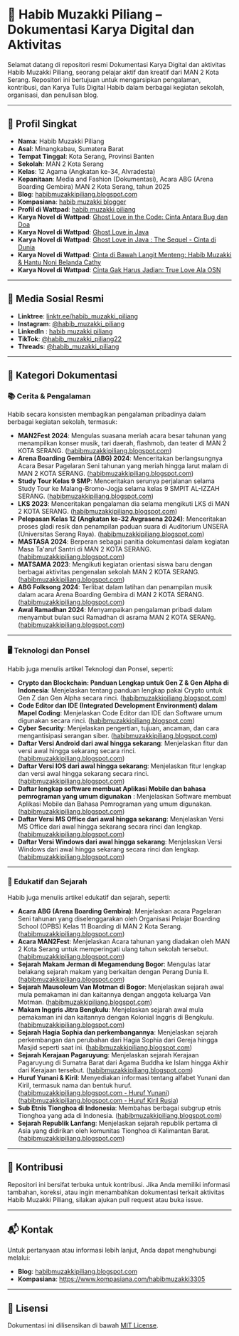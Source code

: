 # **📘 Habib Muzakki Piliang – Dokumentasi Karya Digital dan Aktivitas**

Selamat datang di repositori resmi Dokumentasi Karya Digital dan aktivitas Habib Muzakki Piliang, seorang pelajar aktif dan kreatif dari MAN 2 Kota Serang. Repositori ini bertujuan untuk mengarsipkan pengalaman, kontribusi, dan Karya Tulis Digital Habib dalam berbagai kegiatan sekolah, organisasi, dan penulisan blog.

---

## **👤 Profil Singkat**

- **Nama**: Habib Muzakki Piliang
- **Asal**: Minangkabau, Sumatera Barat
- **Tempat Tinggal**: Kota Serang, Provinsi Banten
- **Sekolah**: MAN 2 Kota Serang
- **Kelas**: 12 Agama (Angkatan ke-34, Alvradesta)
- **Kepanitaan**: Media and Fashion (Dokumentasi), Acara ABG (Arena Boarding Gembira) MAN 2 Kota Serang, tahun 2025
- **Blog**: [habibmuzakkipiliang.blogspot.com](https://habibmuzakkipiliang.blogspot.com/)
- **Kompasiana**: [habib muzakki blogger](https://www.kompasiana.com/habibmuzakki3305)
- **Profil di Wattpad**: [habib muzakki piliang](https://www.wattpad.com/user/habib_muzakki)
- **Karya Novel di Wattpad**: [Ghost Love in the Code: Cinta Antara Bug dan Doa](https://www.wattpad.com/story/395495837-ghost-love-in-the-code-cinta-antara-bug-dan-doa?utm_source=android&utm_medium=link&utm_content=story_info&wp_page=story_details_button&wp_uname=habib_muzakki)
- **Karya Novel di Wattpad**: [Ghost Love in Java](https://www.wattpad.com/story/395648296-ghost-love-in-java?utm_source=android&utm_medium=link&utm_content=story_info&wp_page=story_details_button&wp_uname=habib_muzakki)
- **Karya Novel di Wattpad**: [Ghost Love in Java : The Sequel - Cinta di Dunia](https://www.wattpad.com/story/395760661-ghost-love-in-java-the-sequel-cinta-di-dunia)
- **Karya Novel di Wattpad**: [Cinta di Bawah Langit Menteng: Habib Muzakki & Hantu Noni Belanda Cathy](https://www.wattpad.com/story/395895687-cinta-di-bawah-langit-menteng-habib-muzakki-hantu)
- **Karya Novel di Wattpad**: [Cinta Gak Harus Jadian: True Love Ala OSN](https://www.wattpad.com/story/397162907-cinta-gak-harus-jadian-true-love-ala-osn)


---

## **🔗 Media Sosial Resmi**

- **Linktree**: [linktr.ee/habib_muzakki_piliang](https://linktr.ee/habib_muzakki_piliang)
- **Instagram**: [@habib_muzakki_piliang](https://www.instagram.com/habib_muzakki_piliang)
- **LinkedIn** : [habib muzakki piliang](https://www.linkedin.com/in/habib-muzakki-piliang-15978b315?utm_source=share&utm_campaign=share_via&utm_content=profile&utm_medium=android_app)
- **TikTok**: [@habib_muzakki_piliang22](https://www.tiktok.com/@habib_muzakki_piliang22)
- **Threads**: [@habib_muzakki_piliang](https://www.threads.net/@habib_muzakki_piliang)

---

## **📝 Kategori Dokumentasi**

### **📚 Cerita & Pengalaman**

Habib secara konsisten membagikan pengalaman pribadinya dalam berbagai kegiatan sekolah, termasuk:

- **MAN2Fest 2024**: Mengulas suasana meriah acara besar tahunan yang menampilkan konser musik, tari daerah, flashmob, dan teater di MAN 2 KOTA SERANG. ([habibmuzakkipiliang.blogspot.com](https://habibmuzakkipiliang.blogspot.com/2024/05/cerita-pengalaman-saya-selama-man2fest.html))
- **Arena Boarding Gembira (ABG) 2024**: Menceritakan berlangsungnya Acara Besar Pagelaran Seni tahunan yang meriah hingga larut malam di MAN 2 KOTA SERANG.
([habibmuzakkipiliang.blogspot.com](https://habibmuzakkipiliang.blogspot.com/2024/05/cerita-pengalaman-saya-selama-acara.html?m=1))
- **Study Tour Kelas 9 SMP**: Menceritakan serunya perjalanan selama Study Tour ke Malang-Bromo-Jogja selama kelas 9 SMPIT AL-IZZAH SERANG. 
([habibmuzakkipiliang.blogspot.com](https://habibmuzakkipiliang.blogspot.com/2024/05/pada-rabu-8-februari-2023.html))
- **LKS 2023**: Menceritakan pengalaman dia selama mengikuti LKS di MAN 2 KOTA SERANG. 
([habibmuzakkipiliang.blogspot.com](https://habibmuzakkipiliang.blogspot.com/2024/05/pada-jumat-8-september-2023.html))
- **Pelepasan Kelas 12 (Angkatan ke-32 Avgrasena 2024)**: Menceritakan proses gladi resik dan penampilan paduan suara di Auditorium UNSERA (Universitas Serang Raya). ([habibmuzakkipiliang.blogspot.com](https://habibmuzakkipiliang.blogspot.com/2024/06/cerita-pengalaman-saya-selama-gladi-dan.html))
- **MASTASA 2024**: Berperan sebagai panitia dokumentasi dalam kegiatan Masa Ta'aruf Santri di MAN 2 KOTA SERANG. ([habibmuzakkipiliang.blogspot.com](https://habibmuzakkipiliang.blogspot.com/2024/07/cerita-pengalaman-saya-selama-menjadi.html))
- **MATSAMA 2023**: Mengikuti kegiatan orientasi siswa baru dengan berbagai aktivitas pengenalan sekolah MAN 2 KOTA SERANG. ([habibmuzakkipiliang.blogspot.com](https://habibmuzakkipiliang.blogspot.com/2024/07/cerita-pengalaman-saya-selama-matsama.html))
- **ABG Folksong 2024**: Terlibat dalam latihan dan penampilan musik dalam acara Arena Boarding Gembira di MAN 2 KOTA SERANG. ([habibmuzakkipiliang.blogspot.com](https://habibmuzakkipiliang.blogspot.com/2024/05/cerita-pengalaman-selama-gladi-bersih.html))
- **Awal Ramadhan 2024**: Menyampaikan pengalaman pribadi dalam menyambut bulan suci Ramadhan di asrama MAN 2 KOTA SERANg. ([habibmuzakkipiliang.blogspot.com](https://habibmuzakkipiliang.blogspot.com/2024/05/pada-senin-18-maret-2024.html))

---

### **🖥️ Teknologi dan Ponsel**

Habib juga menulis artikel Teknologi dan Ponsel, seperti:

- **Crypto dan Blockchain: Panduan Lengkap untuk Gen Z & Gen Alpha di Indonesia**: Menjelaskan tentang panduan lengkap pakai Crypto untuk Gen Z dan Gen Alpha secara rinci. ([habibmuzakkipiliang.blogspot.com](https://habibmuzakkipiliang.blogspot.com/2025/04/crypto-dan-blockchain-panduan-lengkap.html))
- **Code Editor dan IDE (Integrated Development Environment) dalam Mapel Coding**: Menjelaskan Code Editor dan IDE dan Software umum digunakan secara rinci. ([habibmuzakkipiliang.blogspot.com](https://habibmuzakkipiliang.blogspot.com/2025/02/apa-itu-code-editor-dan-ide-integrated.html))
- **Cyber Security**: Menjelaskan pengertian, tujuan, ancaman, dan cara mengantisipasi serangan siber. ([habibmuzakkipiliang.blogspot.com](https://habibmuzakkipiliang.blogspot.com/2025/03/cyber-security-pengertian-tujuan.html?m=1))
- **Daftar Versi Android dari awal hingga sekarang**: Menjelaskan fitur dan versi awal hingga sekarang secara rinci. ([habibmuzakkipiliang.blogspot.com](https://habibmuzakkipiliang.blogspot.com/2024/12/fitur-utama-dan-daftar-versi-android.html))
- **Daftar Versi IOS dari awal hingga sekarang**: Menjelaskan fitur lengkap dan versi awal hingga sekarang secara rinci. ([habibmuzakkipiliang.blogspot.com](https://habibmuzakkipiliang.blogspot.com/2024/12/fitur-utama-dan-daftar-versi-ios-dari.html))
- **Daftar lengkap software membuat Aplikasi Mobile dan bahasa pemrograman yang umum digunakan** : Menjelaskan Software membuat Aplikasi Mobile dan Bahasa Pemrograman yang umum digunakan. ([habibmuzakkipiliang.blogspot.com](https://habibmuzakkipiliang.blogspot.com/2025/01/daftar-lengkap-software-membuat.html))
- **Daftar Versi MS Office dari awal hingga sekarang**: Menjelaskan Versi MS Office dari awal hingga sekarang secara rinci dan lengkap. ([habibmuzakkipiliang.blogspot.com](https://habibmuzakkipiliang.blogspot.com/2024/12/fitur-utama-dan-daftar-versi-ms-office.html))
- **Daftar Versi Windows dari awal hingga sekarang**: Menjelaskan Versi Windows dari awal hingga sekarang secara rinci dan lengkap. ([habibmuzakkipiliang.blogspot.com](https://habibmuzakkipiliang.blogspot.com/2024/12/fitur-utama-dan-daftar-versi-windows.html))

---

### **🧠 Edukatif dan Sejarah**

Habib juga menulis artikel edukatif dan sejarah, seperti:

- **Acara ABG (Arena Boarding Gembira)**: Menjelaskan acara Pagelaran Seni tahunan yang diselenggarakan oleh Organisasi Pelajar Boarding School (OPBS) Kelas 11 Boarding di MAN 2 Kota Serang. 
([habibmuzakkipiliang.blogspot.com](https://habibmuzakkipiliang.blogspot.com/2024/10/apa-itu-acara-abg-arena-boarding.html))
- **Acara MAN2Fest**: Menjelaskan Acara tahunan yang diadakan oleh MAN 2 Kota Serang untuk memperingati ulang tahun sekolah tersebut. 
([habibmuzakkipiliang.blogspot.com](https://habibmuzakkipiliang.blogspot.com/2024/10/apa-itu-acara-man2fest-di-man-2-kota.html))
- **Sejarah Makam Jerman di Megamendung Bogor**: Mengulas latar belakang sejarah makam yang berkaitan dengan Perang Dunia II. ([habibmuzakkipiliang.blogspot.com](https://habibmuzakkipiliang.blogspot.com/2024/06/sejarah-makam-jerman-di-megamendung.html))
- **Sejarah Mausoleum Van Motman di Bogor**: Menjelaskan sejarah awal mula pemakaman ini dan kaitannya dengan anggota keluarga Van Motman. ([habibmuzakkipiliang.blogspot.com](https://habibmuzakkipiliang.blogspot.com/2024/06/sejarah-dan-kompleksitas-mausoleum-van.html))
- **Makam Inggris Jitra Bengkulu**: Menjelaskan sejarah awal mula pemakaman ini dan kaitannya dengan Kolonial Inggris di Bengkulu. ([habibmuzakkipiliang.blogspot.com](https://habibmuzakkipiliang.blogspot.com/2024/05/makam-inggris-jitra-bengkulu.html))
- **Sejarah Hagia Sophia dan perkembangannya**: Menjelaskan sejarah perkembangan dan perubahan dari Hagia Sophia dari Gereja hingga Masjid seperti saat ini. ([habibmuzakkipiliang.blogspot.com](https://habibmuzakkipiliang.blogspot.com/2024/12/rekonstruksi-dan-sejarah-hagia-sophia.html))
- **Sejarah Kerajaan Pagaruyung**: Menjelaskan sejarah Kerajaan Pagaruyung di Sumatra Barat dari Agama Buddha ke Islam hingga Akhir dari Kerajaan tersebut. ([habibmuzakkipiliang.blogspot.com](https://habibmuzakkipiliang.blogspot.com/2024/05/sejarah-kerajaan-pagaruyung.html))
- **Huruf Yunani & Kiril**: Menyediakan informasi tentang alfabet Yunani dan Kiril, termasuk nama dan bentuk huruf. ([habibmuzakkipiliang.blogspot.com - Huruf Yunani](https://habibmuzakkipiliang.blogspot.com/2024/10/fakta-dan-sejarah-lengkap-huruf-yunani.html?m=1))<br>
([habibmuzakkipiliang.blogspot.com - Huruf Kiril Rusia](https://habibmuzakkipiliang.blogspot.com/2024/10/10-fakta-huruf-kiril-aksara-yang-unik.html?m=1
))
- **Sub Etnis Tionghoa di Indonesia**: Membahas berbagai subgrup etnis Tionghoa yang ada di Indonesia. ([habibmuzakkipiliang.blogspot.com](https://habibmuzakkipiliang.blogspot.com/2024/09/sub-etnis-tionghoa-di-indonesia.html?m=1))
- **Sejarah Republik Lanfang**: Menjelaskan sejarah republik pertama di Asia yang didirikan oleh komunitas Tionghoa di Kalimantan Barat. ([habibmuzakkipiliang.blogspot.com](https://habibmuzakkipiliang.blogspot.com/2024/09/sejarah-republik-lanfang-di-kalimantan.html?m=1))

---

## **📣 Kontribusi**

Repositori ini bersifat terbuka untuk kontribusi. Jika Anda memiliki informasi tambahan, koreksi, atau ingin menambahkan dokumentasi terkait aktivitas Habib Muzakki Piliang, silakan ajukan pull request atau buka issue.

---

## **📬 Kontak**

Untuk pertanyaan atau informasi lebih lanjut, Anda dapat menghubungi melalui:

- **Blog**: [habibmuzakkipiliang.blogspot.com](https://habibmuzakkipiliang.blogspot.com/)
- **Kompasiana**: 
https://www.kompasiana.com/habibmuzakki3305


---

## **📄 Lisensi**

Dokumentasi ini dilisensikan di bawah [MIT License](LICENSE).
